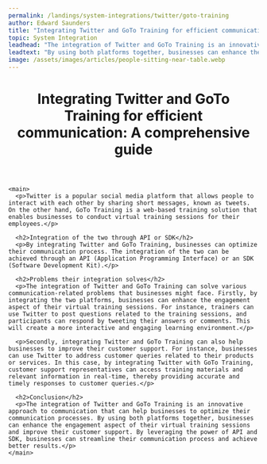 ```yaml
---
permalink: /landings/system-integrations/twitter/goto-training
author: Edward Saunders
title: "Integrating Twitter and GoTo Training for efficient communication: A comprehensive guide"
topic: System Integration
leadhead: "The integration of Twitter and GoTo Training is an innovative approach to communication that can help businesses to optimize their communication processes"
leadtext: "By using both platforms together, businesses can enhance the engagement aspect of their virtual training sessions and improve their customer support. By leveraging the power of API and SDK, businesses can streamline their communication process and achieve better results."
image: /assets/images/articles/people-sitting-near-table.webp
---
```

<div class="arttext">    <header>
      <h1>Integrating Twitter and GoTo Training for efficient communication: A comprehensive guide</h1>
    </header>

    <main>
      <p>Twitter is a popular social media platform that allows people to interact with each other by sharing short messages, known as tweets. On the other hand, GoTo Training is a web-based training solution that enables businesses to conduct virtual training sessions for their employees.</p>

      <h2>Integration of the two through API or SDK</h2>
      <p>By integrating Twitter and GoTo Training, businesses can optimize their communication process. The integration of the two can be achieved through an API (Application Programming Interface) or an SDK (Software Development Kit).</p>

      <h2>Problems their integration solves</h2>
      <p>The integration of Twitter and GoTo Training can solve various communication-related problems that businesses might face. Firstly, by integrating the two platforms, businesses can enhance the engagement aspect of their virtual training sessions. For instance, trainers can use Twitter to post questions related to the training sessions, and participants can respond by tweeting their answers or comments. This will create a more interactive and engaging learning environment.</p>

      <p>Secondly, integrating Twitter and GoTo Training can also help businesses to improve their customer support. For instance, businesses can use Twitter to address customer queries related to their products or services. In this case, by integrating Twitter with GoTo Training, customer support representatives can access training materials and relevant information in real-time, thereby providing accurate and timely responses to customer queries.</p>

      <h2>Conclusion</h2>
      <p>The integration of Twitter and GoTo Training is an innovative approach to communication that can help businesses to optimize their communication processes. By using both platforms together, businesses can enhance the engagement aspect of their virtual training sessions and improve their customer support. By leveraging the power of API and SDK, businesses can streamline their communication process and achieve better results.</p>
    </main>
</div>